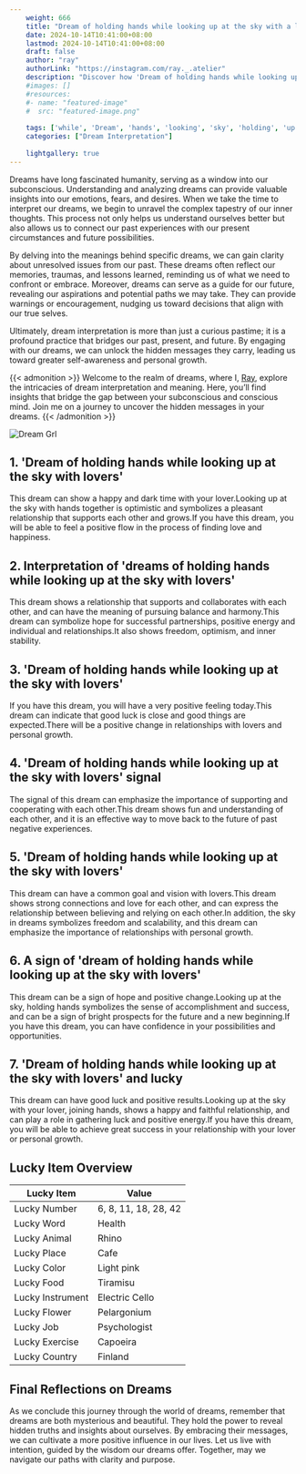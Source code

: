 ```yaml
---
    weight: 666
    title: "Dream of holding hands while looking up at the sky with a lover"  # Assuming 'title' column exists
    date: 2024-10-14T10:41:00+08:00
    lastmod: 2024-10-14T10:41:00+08:00
    draft: false
    author: "ray"
    authorLink: "https://instagram.com/ray._.atelier"
    description: "Discover how 'Dream of holding hands while looking up at the sky with a lover' can interpret your future and uncover its significant meanings in your life."
    #images: []
    #resources:
    #- name: "featured-image"
    #  src: "featured-image.png"
    
    tags: ['while', 'Dream', 'hands', 'looking', 'sky', 'holding', 'up', 'lover']
    categories: ["Dream Interpretation"]
    
    lightgallery: true
---
```

    
Dreams have long fascinated humanity, serving as a window into our subconscious. Understanding and analyzing dreams can provide valuable insights into our emotions, fears, and desires. When we take the time to interpret our dreams, we begin to unravel the complex tapestry of our inner thoughts. This process not only helps us understand ourselves better but also allows us to connect our past experiences with our present circumstances and future possibilities.

By delving into the meanings behind specific dreams, we can gain clarity about unresolved issues from our past. These dreams often reflect our memories, traumas, and lessons learned, reminding us of what we need to confront or embrace. Moreover, dreams can serve as a guide for our future, revealing our aspirations and potential paths we may take. They can provide warnings or encouragement, nudging us toward decisions that align with our true selves.

Ultimately, dream interpretation is more than just a curious pastime; it is a profound practice that bridges our past, present, and future. By engaging with our dreams, we can unlock the hidden messages they carry, leading us toward greater self-awareness and personal growth.

{{< admonition >}}
Welcome to the realm of dreams, where I, [Ray](https://instagram.com/ray._.atelier), explore the intricacies of dream interpretation and meaning. Here, you’ll find insights that bridge the gap between your subconscious and conscious mind. Join me on a journey to uncover the hidden messages in your dreams.
{{< /admonition >}}

![Dream Grl](https://cdn.pixabay.com/photo/2017/11/02/03/35/gothic-2910057_1280.jpg "Dream Grl")

## 1. 'Dream of holding hands while looking up at the sky with lovers'
This dream can show a happy and dark time with your lover.Looking up at the sky with hands together is optimistic and symbolizes a pleasant relationship that supports each other and grows.If you have this dream, you will be able to feel a positive flow in the process of finding love and happiness.

## 2. Interpretation of 'dreams of holding hands while looking up at the sky with lovers'
This dream shows a relationship that supports and collaborates with each other, and can have the meaning of pursuing balance and harmony.This dream can symbolize hope for successful partnerships, positive energy and individual and relationships.It also shows freedom, optimism, and inner stability.

## 3. 'Dream of holding hands while looking up at the sky with lovers'
If you have this dream, you will have a very positive feeling today.This dream can indicate that good luck is close and good things are expected.There will be a positive change in relationships with lovers and personal growth.

## 4. 'Dream of holding hands while looking up at the sky with lovers' signal
The signal of this dream can emphasize the importance of supporting and cooperating with each other.This dream shows fun and understanding of each other, and it is an effective way to move back to the future of past negative experiences.

## 5. 'Dream of holding hands while looking up at the sky with lovers'
This dream can have a common goal and vision with lovers.This dream shows strong connections and love for each other, and can express the relationship between believing and relying on each other.In addition, the sky in dreams symbolizes freedom and scalability, and this dream can emphasize the importance of relationships with personal growth.

## 6. A sign of 'dream of holding hands while looking up at the sky with lovers'
This dream can be a sign of hope and positive change.Looking up at the sky, holding hands symbolizes the sense of accomplishment and success, and can be a sign of bright prospects for the future and a new beginning.If you have this dream, you can have confidence in your possibilities and opportunities.

## 7. 'Dream of holding hands while looking up at the sky with lovers' and lucky
This dream can have good luck and positive results.Looking up at the sky with your lover, joining hands, shows a happy and faithful relationship, and can play a role in gathering luck and positive energy.If you have this dream, you will be able to achieve great success in your relationship with your lover or personal growth.

## Lucky Item Overview
| Lucky Item          | Value              |
|---------------|--------------------|
| Lucky Number        | 6, 8, 11, 18, 28, 42  |
| Lucky Word          | Health |
| Lucky Animal        | Rhino |
| Lucky Place         | Cafe     |
| Lucky Color         | Light pink     |
| Lucky Food          | Tiramisu      |
| Lucky Instrument    | Electric Cello |
| Lucky Flower        | Pelargonium    |
| Lucky Job           | Psychologist       |
| Lucky Exercise      | Capoeira  |
| Lucky Country       | Finland    |


##  Final Reflections on Dreams

As we conclude this journey through the world of dreams, remember that dreams are both mysterious and beautiful. They hold the power to reveal hidden truths and insights about ourselves. By embracing their messages, we can cultivate a more positive influence in our lives. Let us live with intention, guided by the wisdom our dreams offer. Together, may we navigate our paths with clarity and purpose.
